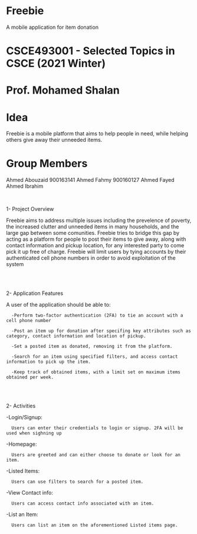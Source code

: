 # Freebie
A mobile application for item donation

# CSCE493001 - Selected Topics in CSCE (2021 Winter)
# Prof. Mohamed Shalan

# Idea
Freebie is a mobile platform that aims to help people in need, while helping others give away their unneeded items.

# Group Members

Ahmed Abouzaid  900163141
Ahmed Fahmy     900160127
Ahmed Fayed
Ahmed Ibrahim

 <br/>

1- Project Overview

Freebie aims to address multiple issues including the prevelence of poverty, the increased clutter and unneeded items in many households, and the large gap between some comunities. Freebie tries to bridge this gap by acting as a platform for people to post their items to give away, along with contact information and pickup location, for any interested party to come pick it up free of charge. Freebie will limit users by tying accounts by their authenticated cell phone numbers in order to avoid exploitation of the system 
 
 <br/>

 <br/>

2- Application Features

A user of the application should be able to:
      
      -Perform two-factor authentication (2FA) to tie an account with a cell phone number
      
      -Post an item up for donation after specifing key attributes such as category, contact information and location of pickup.
      
      -Set a posted item as donated, removing it from the platform.
      
      -Search for an item using specified filters, and access contact information to pick up the item. 
      
      -Keep track of obtained items, with a limit set on maximum items obtained per week.
      
 <br/>
 
  <br/>
 
 
2- Activities

  -Login/Signup:
  
      Users can enter their credentials to login or signup. 2FA will be used when sighning up 
      
  -Homepage:
  
      Users are greeted and can either choose to donate or look for an item.
      
  -Listed Items:
  
      Users can use filters to search for a posted item.
      
  -View Contact info:
  
      Users can access contact info associated with an item.
      
  -List an Item:
  
      Users can list an item on the aforementioned Listed items page.

 
 <br/>

 



